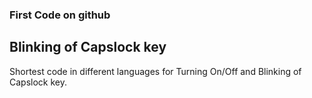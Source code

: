 ### First Code on github                         

## Blinking of Capslock key

Shortest code in different languages for Turning On/Off and Blinking of Capslock key.




